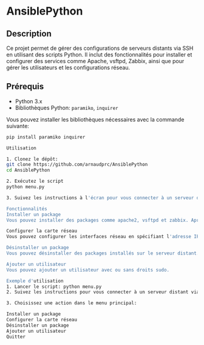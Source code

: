 # AnsiblePython

## Description
Ce projet permet de gérer des configurations de serveurs distants via SSH en utilisant des scripts Python. Il inclut des fonctionnalités pour installer et configurer des services comme Apache, vsftpd, Zabbix, ainsi que pour gérer les utilisateurs et les configurations réseau.

## Prérequis
- Python 3.x
- Bibliothèques Python: `paramiko`, `inquirer`

Vous pouvez installer les bibliothèques nécessaires avec la commande suivante:
```sh
pip install paramiko inquirer

Utilisation

1. Clonez le dépôt:
git clone https://github.com/arnaudprc/AnsiblePython
cd AnsiblePython

2. Exécutez le script
python menu.py

3. Suivez les instructions à l'écran pour vous connecter à un serveur distant et choisir les actions à effectuer.

Fonctionnalités
Installer un package
Vous pouvez installer des packages comme apache2, vsftpd et zabbix. Après l'installation, des configurations supplémentaires peuvent être appliquées automatiquement.

Configurer la carte réseau
Vous pouvez configurer les interfaces réseau en spécifiant l'adresse IP, la passerelle et le serveur DNS.

Désinstaller un package
Vous pouvez désinstaller des packages installés sur le serveur distant.

Ajouter un utilisateur
Vous pouvez ajouter un utilisateur avec ou sans droits sudo.

Exemple d'utilisation
1. Lancer le script: python menu.py
2. Suivez les instructions pour vous connecter à un serveur distant via SSH.

3. Choisissez une action dans le menu principal:

Installer un package
Configurer la carte réseau
Désinstaller un package
Ajouter un utilisateur
Quitter